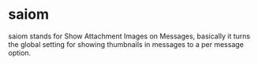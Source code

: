 saiom
=====

saiom stands for Show Attachment Images on Messages, basically it turns the global setting for showing thumbnails in messages to a per message option.
